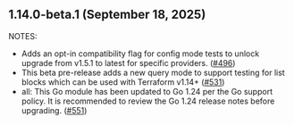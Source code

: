 ## 1.14.0-beta.1 (September 18, 2025)

NOTES:

* Adds an opt-in compatibility flag for config mode tests to unlock upgrade from v1.5.1 to latest for specific providers. ([#496](https://github.com/hashicorp/terraform-plugin-testing/issues/496))
* This beta pre-release adds a new query mode to support testing for list blocks which can be used with Terraform v1.14+ ([#531](https://github.com/hashicorp/terraform-plugin-testing/issues/531))
* all: This Go module has been updated to Go 1.24 per the Go support policy. It is recommended to review the Go 1.24 release notes before upgrading. ([#551](https://github.com/hashicorp/terraform-plugin-testing/issues/551))

